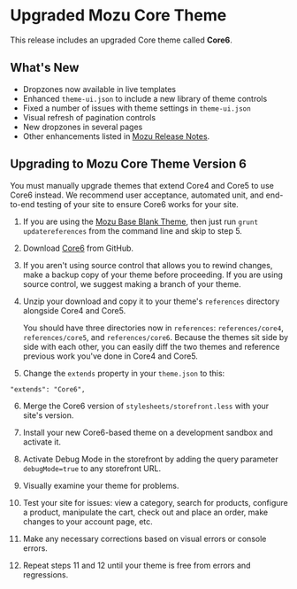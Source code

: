 ﻿# Upgraded Mozu Core Theme

This release includes an upgraded Core theme called **Core6**.

## What's New

* Dropzones now available in live templates
* Enhanced `theme-ui.json` to include a new library of theme controls
* Fixed a number of issues with theme settings in `theme-ui.json`
* Visual refresh of pagination controls
* New dropzones in several pages
* Other enhancements listed in [Mozu Release Notes](http://info.mozu.com/rs/volusion/images/Mozu-ReleaseNotes-q42014.pdf).

## Upgrading to Mozu Core Theme Version 6

You must manually upgrade themes that extend Core4 and Core5 to use Core6 instead. We recommend user acceptance, automated unit, and end-to-end testing of your site to ensure Core6 works for your site.

1.   If you are using the [Mozu Base Blank Theme](https://github.com/mozu/base-blank-theme), then just run `grunt updatereferences` from the command line and skip to step 5.
2.   Download [Core6](releases) from GitHub.
3.   If you aren't using source control that allows you to rewind changes, make a backup copy of your theme before proceeding. If you are using source control, we suggest making a branch of your theme.
4.  Unzip your download and copy it to your theme's `references` directory alongside Core4 and Core5.

    You should have three directories now in `references`: `references/core4`, `references/core5`, and `references/core6`. Because the themes sit side by side with each other, you can easily diff the two themes and reference previous work you've done in Core4 and Core5.
5.  Change the `extends` property in your `theme.json` to this:
   ```
   "extends": "Core6",
   ```

6.  Merge the Core6 version of `stylesheets/storefront.less` with your site's version.

7.  Install your new Core6-based theme on a development sandbox and activate it.

8.  Activate Debug Mode in the storefront by adding the query parameter `debugMode=true` to any storefront URL.

10. Visually examine your theme for problems. 

11. Test your site for issues: view a category, search for products, configure a product, manipulate the cart, check out and place an order, make changes to your account page, etc.

12. Make any necessary corrections based on visual errors or console errors.

13. Repeat steps 11 and 12 until your theme is free from errors and regressions.
